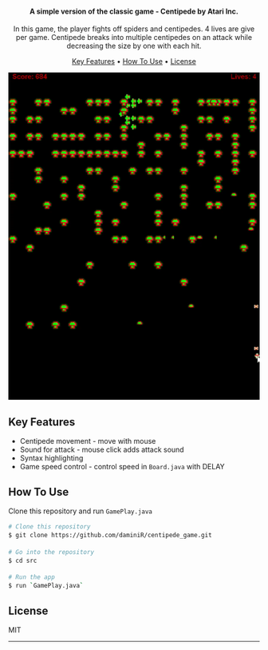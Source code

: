<h4 align="center"> A simple version of the classic game - Centipede by Atari Inc.</h4>
<p align="center">
In this game, the player fights off spiders and centipedes. 4 lives are give per game.
Centipede breaks into multiple centipedes on an attack while
decreasing the size by one with each hit.
</p>


<p align="center">
  <a href="#key-features">Key Features</a> •
  <a href="#how-to-use">How To Use</a> •
  <a href="#license">License</a>
</p>

![Alt Text](video/github_centipede_demo.gif)</p>

## Key Features

* Centipede movement - move with mouse
* Sound for attack - mouse click adds attack sound
* Syntax highlighting
* Game speed control - control speed in `Board.java` with DELAY

## How To Use

Clone this repository and run `GamePlay.java`

```bash
# Clone this repository
$ git clone https://github.com/daminiR/centipede_game.git

# Go into the repository
$ cd src

# Run the app
$ run `GamePlay.java`
```

## License

MIT

---

